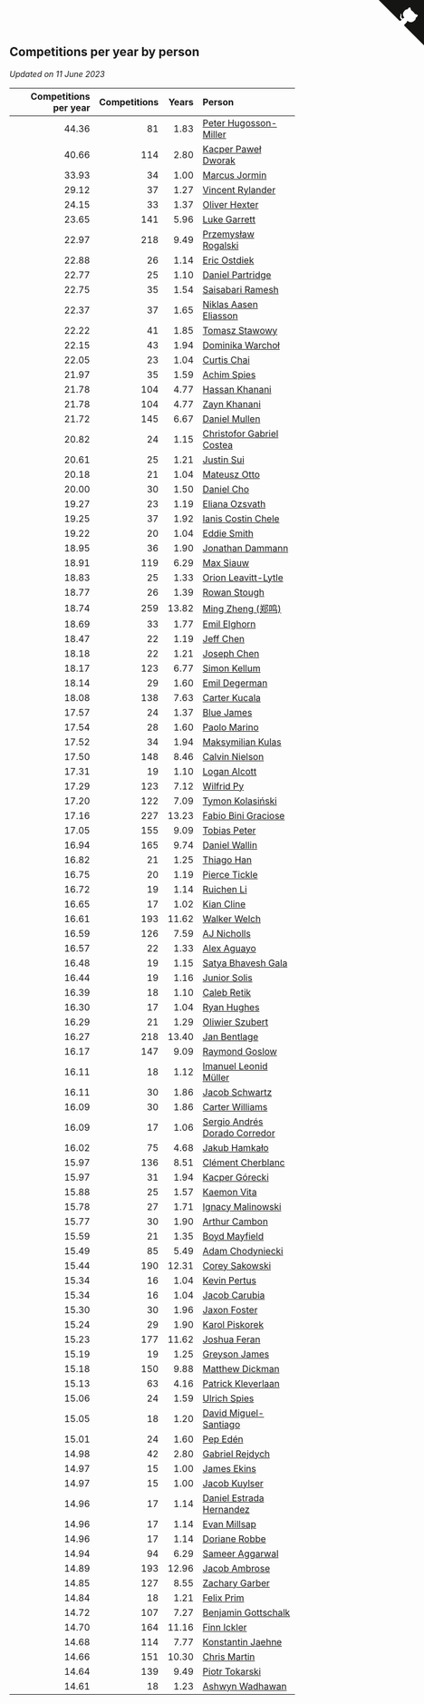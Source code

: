 ## Competitions per year by person

*Updated on 11 June 2023*

| Competitions per year | Competitions | Years | Person |
| ---: | ---: | ---: | :--- |
| 44.36 | 81 | 1.83 | [Peter Hugosson-Miller](https://www.worldcubeassociation.org/persons/2021HUGO01) |
| 40.66 | 114 | 2.80 | [Kacper Paweł Dworak](https://www.worldcubeassociation.org/persons/2020DWOR01) |
| 33.93 | 34 | 1.00 | [Marcus Jormin](https://www.worldcubeassociation.org/persons/2022JORM01) |
| 29.12 | 37 | 1.27 | [Vincent Rylander](https://www.worldcubeassociation.org/persons/2022RYLA01) |
| 24.15 | 33 | 1.37 | [Oliver Hexter](https://www.worldcubeassociation.org/persons/2022HEXT01) |
| 23.65 | 141 | 5.96 | [Luke Garrett](https://www.worldcubeassociation.org/persons/2017GARR05) |
| 22.97 | 218 | 9.49 | [Przemysław Rogalski](https://www.worldcubeassociation.org/persons/2013ROGA02) |
| 22.88 | 26 | 1.14 | [Eric Ostdiek](https://www.worldcubeassociation.org/persons/2022OSTD01) |
| 22.77 | 25 | 1.10 | [Daniel Partridge](https://www.worldcubeassociation.org/persons/2022PART02) |
| 22.75 | 35 | 1.54 | [Saisabari Ramesh](https://www.worldcubeassociation.org/persons/2021RAME01) |
| 22.37 | 37 | 1.65 | [Niklas Aasen Eliasson](https://www.worldcubeassociation.org/persons/2021ELIA01) |
| 22.22 | 41 | 1.85 | [Tomasz Stawowy](https://www.worldcubeassociation.org/persons/2021STAW01) |
| 22.15 | 43 | 1.94 | [Dominika Warchoł](https://www.worldcubeassociation.org/persons/2021WARC01) |
| 22.05 | 23 | 1.04 | [Curtis Chai](https://www.worldcubeassociation.org/persons/2022CHAI02) |
| 21.97 | 35 | 1.59 | [Achim Spies](https://www.worldcubeassociation.org/persons/2021SPIE01) |
| 21.78 | 104 | 4.77 | [Hassan Khanani](https://www.worldcubeassociation.org/persons/2018KHAN26) |
| 21.78 | 104 | 4.77 | [Zayn Khanani](https://www.worldcubeassociation.org/persons/2018KHAN28) |
| 21.72 | 145 | 6.67 | [Daniel Mullen](https://www.worldcubeassociation.org/persons/2016MULL04) |
| 20.82 | 24 | 1.15 | [Christofor Gabriel Costea](https://www.worldcubeassociation.org/persons/2022COST03) |
| 20.61 | 25 | 1.21 | [Justin Sui](https://www.worldcubeassociation.org/persons/2022SUIJ01) |
| 20.18 | 21 | 1.04 | [Mateusz Otto](https://www.worldcubeassociation.org/persons/2022OTTO01) |
| 20.00 | 30 | 1.50 | [Daniel Cho](https://www.worldcubeassociation.org/persons/2021CHOD01) |
| 19.27 | 23 | 1.19 | [Eliana Ozsvath](https://www.worldcubeassociation.org/persons/2022OZSV01) |
| 19.25 | 37 | 1.92 | [Ianis Costin Chele](https://www.worldcubeassociation.org/persons/2021CHEL01) |
| 19.22 | 20 | 1.04 | [Eddie Smith](https://www.worldcubeassociation.org/persons/2022SMIT20) |
| 18.95 | 36 | 1.90 | [Jonathan Dammann](https://www.worldcubeassociation.org/persons/2021DAMM01) |
| 18.91 | 119 | 6.29 | [Max Siauw](https://www.worldcubeassociation.org/persons/2017SIAU02) |
| 18.83 | 25 | 1.33 | [Orion Leavitt-Lytle](https://www.worldcubeassociation.org/persons/2022LEAV01) |
| 18.77 | 26 | 1.39 | [Rowan Stough](https://www.worldcubeassociation.org/persons/2022STOU01) |
| 18.74 | 259 | 13.82 | [Ming Zheng (郑鸣)](https://www.worldcubeassociation.org/persons/2009ZHEN11) |
| 18.69 | 33 | 1.77 | [Emil Elghorn](https://www.worldcubeassociation.org/persons/2021ELGH01) |
| 18.47 | 22 | 1.19 | [Jeff Chen](https://www.worldcubeassociation.org/persons/2022CHEN19) |
| 18.18 | 22 | 1.21 | [Joseph Chen](https://www.worldcubeassociation.org/persons/2022CHEN16) |
| 18.17 | 123 | 6.77 | [Simon Kellum](https://www.worldcubeassociation.org/persons/2016KELL12) |
| 18.14 | 29 | 1.60 | [Emil Degerman](https://www.worldcubeassociation.org/persons/2021DEGE01) |
| 18.08 | 138 | 7.63 | [Carter Kucala](https://www.worldcubeassociation.org/persons/2015KUCA01) |
| 17.57 | 24 | 1.37 | [Blue James](https://www.worldcubeassociation.org/persons/2022JAME01) |
| 17.54 | 28 | 1.60 | [Paolo Marino](https://www.worldcubeassociation.org/persons/2021MARI04) |
| 17.52 | 34 | 1.94 | [Maksymilian Kulas](https://www.worldcubeassociation.org/persons/2021KULA02) |
| 17.50 | 148 | 8.46 | [Calvin Nielson](https://www.worldcubeassociation.org/persons/2014NIEL03) |
| 17.31 | 19 | 1.10 | [Logan Alcott](https://www.worldcubeassociation.org/persons/2022ALCO02) |
| 17.29 | 123 | 7.12 | [Wilfrid Py](https://www.worldcubeassociation.org/persons/2016PYWI01) |
| 17.20 | 122 | 7.09 | [Tymon Kolasiński](https://www.worldcubeassociation.org/persons/2016KOLA02) |
| 17.16 | 227 | 13.23 | [Fabio Bini Graciose](https://www.worldcubeassociation.org/persons/2010GRAC02) |
| 17.05 | 155 | 9.09 | [Tobias Peter](https://www.worldcubeassociation.org/persons/2014PETE03) |
| 16.94 | 165 | 9.74 | [Daniel Wallin](https://www.worldcubeassociation.org/persons/2013WALL03) |
| 16.82 | 21 | 1.25 | [Thiago Han](https://www.worldcubeassociation.org/persons/2022HANT01) |
| 16.75 | 20 | 1.19 | [Pierce Tickle](https://www.worldcubeassociation.org/persons/2022TICK01) |
| 16.72 | 19 | 1.14 | [Ruichen Li](https://www.worldcubeassociation.org/persons/2022LIRU02) |
| 16.65 | 17 | 1.02 | [Kian Cline](https://www.worldcubeassociation.org/persons/2022CLIN01) |
| 16.61 | 193 | 11.62 | [Walker Welch](https://www.worldcubeassociation.org/persons/2011WELC01) |
| 16.59 | 126 | 7.59 | [AJ Nicholls](https://www.worldcubeassociation.org/persons/2015NICH04) |
| 16.57 | 22 | 1.33 | [Alex Aguayo](https://www.worldcubeassociation.org/persons/2022AGUA01) |
| 16.48 | 19 | 1.15 | [Satya Bhavesh Gala](https://www.worldcubeassociation.org/persons/2022GALA03) |
| 16.44 | 19 | 1.16 | [Junior Solis](https://www.worldcubeassociation.org/persons/2022SOLI03) |
| 16.39 | 18 | 1.10 | [Caleb Retik](https://www.worldcubeassociation.org/persons/2022RETI01) |
| 16.30 | 17 | 1.04 | [Ryan Hughes](https://www.worldcubeassociation.org/persons/2022HUGH04) |
| 16.29 | 21 | 1.29 | [Oliwier Szubert](https://www.worldcubeassociation.org/persons/2022SZUB01) |
| 16.27 | 218 | 13.40 | [Jan Bentlage](https://www.worldcubeassociation.org/persons/2010BENT01) |
| 16.17 | 147 | 9.09 | [Raymond Goslow](https://www.worldcubeassociation.org/persons/2014GOSL01) |
| 16.11 | 18 | 1.12 | [Imanuel Leonid Müller](https://www.worldcubeassociation.org/persons/2022MULL02) |
| 16.11 | 30 | 1.86 | [Jacob Schwartz](https://www.worldcubeassociation.org/persons/2021SCHW01) |
| 16.09 | 30 | 1.86 | [Carter Williams](https://www.worldcubeassociation.org/persons/2021WILL06) |
| 16.09 | 17 | 1.06 | [Sergio Andrés Dorado Corredor](https://www.worldcubeassociation.org/persons/2022CORR05) |
| 16.02 | 75 | 4.68 | [Jakub Hamkało](https://www.worldcubeassociation.org/persons/2018HAMK01) |
| 15.97 | 136 | 8.51 | [Clément Cherblanc](https://www.worldcubeassociation.org/persons/2014CHER05) |
| 15.97 | 31 | 1.94 | [Kacper Górecki](https://www.worldcubeassociation.org/persons/2021GORE01) |
| 15.88 | 25 | 1.57 | [Kaemon Vita](https://www.worldcubeassociation.org/persons/2021VITA01) |
| 15.78 | 27 | 1.71 | [Ignacy Malinowski](https://www.worldcubeassociation.org/persons/2021MALI02) |
| 15.77 | 30 | 1.90 | [Arthur Cambon](https://www.worldcubeassociation.org/persons/2021CAMB01) |
| 15.59 | 21 | 1.35 | [Boyd Mayfield](https://www.worldcubeassociation.org/persons/2022MAYF01) |
| 15.49 | 85 | 5.49 | [Adam Chodyniecki](https://www.worldcubeassociation.org/persons/2017CHOD02) |
| 15.44 | 190 | 12.31 | [Corey Sakowski](https://www.worldcubeassociation.org/persons/2011SAKO01) |
| 15.34 | 16 | 1.04 | [Kevin Pertus](https://www.worldcubeassociation.org/persons/2022PERT01) |
| 15.34 | 16 | 1.04 | [Jacob Carubia](https://www.worldcubeassociation.org/persons/2022CARU02) |
| 15.30 | 30 | 1.96 | [Jaxon Foster](https://www.worldcubeassociation.org/persons/2021FOST01) |
| 15.24 | 29 | 1.90 | [Karol Piskorek](https://www.worldcubeassociation.org/persons/2021PISK01) |
| 15.23 | 177 | 11.62 | [Joshua Feran](https://www.worldcubeassociation.org/persons/2011FERA01) |
| 15.19 | 19 | 1.25 | [Greyson James](https://www.worldcubeassociation.org/persons/2022JAME02) |
| 15.18 | 150 | 9.88 | [Matthew Dickman](https://www.worldcubeassociation.org/persons/2013DICK01) |
| 15.13 | 63 | 4.16 | [Patrick Kleverlaan](https://www.worldcubeassociation.org/persons/2019KLEV01) |
| 15.06 | 24 | 1.59 | [Ulrich Spies](https://www.worldcubeassociation.org/persons/2021SPIE02) |
| 15.05 | 18 | 1.20 | [David Miguel-Santiago](https://www.worldcubeassociation.org/persons/2022MIGU02) |
| 15.01 | 24 | 1.60 | [Pep Edén](https://www.worldcubeassociation.org/persons/2021EDEN01) |
| 14.98 | 42 | 2.80 | [Gabriel Rejdych](https://www.worldcubeassociation.org/persons/2020REJD01) |
| 14.97 | 15 | 1.00 | [James Ekins](https://www.worldcubeassociation.org/persons/2022EKIN01) |
| 14.97 | 15 | 1.00 | [Jacob Kuylser](https://www.worldcubeassociation.org/persons/2022KUYL01) |
| 14.96 | 17 | 1.14 | [Daniel Estrada Hernandez](https://www.worldcubeassociation.org/persons/2022HERN07) |
| 14.96 | 17 | 1.14 | [Evan Millsap](https://www.worldcubeassociation.org/persons/2022MILL05) |
| 14.96 | 17 | 1.14 | [Doriane Robbe](https://www.worldcubeassociation.org/persons/2022ROBB03) |
| 14.94 | 94 | 6.29 | [Sameer Aggarwal](https://www.worldcubeassociation.org/persons/2017AGGA01) |
| 14.89 | 193 | 12.96 | [Jacob Ambrose](https://www.worldcubeassociation.org/persons/2010AMBR01) |
| 14.85 | 127 | 8.55 | [Zachary Garber](https://www.worldcubeassociation.org/persons/2014GARB01) |
| 14.84 | 18 | 1.21 | [Felix Prim](https://www.worldcubeassociation.org/persons/2022PRIM01) |
| 14.72 | 107 | 7.27 | [Benjamin Gottschalk](https://www.worldcubeassociation.org/persons/2016GOTT01) |
| 14.70 | 164 | 11.16 | [Finn Ickler](https://www.worldcubeassociation.org/persons/2012ICKL01) |
| 14.68 | 114 | 7.77 | [Konstantin Jaehne](https://www.worldcubeassociation.org/persons/2015JAEH01) |
| 14.66 | 151 | 10.30 | [Chris Martin](https://www.worldcubeassociation.org/persons/2013MART03) |
| 14.64 | 139 | 9.49 | [Piotr Tokarski](https://www.worldcubeassociation.org/persons/2013TOKA01) |
| 14.61 | 18 | 1.23 | [Ashwyn Wadhawan](https://www.worldcubeassociation.org/persons/2022WADH02) |


<a href="https://github.com/jonatanklosko/wca_statistics" class="github-corner" aria-label="View source on Github"><svg width="80" height="80" viewBox="0 0 250 250" style="fill:#151513; color:#fff; position: absolute; top: 0; border: 0; right: 0;" aria-hidden="true"><path d="M0,0 L115,115 L130,115 L142,142 L250,250 L250,0 Z"></path><path d="M128.3,109.0 C113.8,99.7 119.0,89.6 119.0,89.6 C122.0,82.7 120.5,78.6 120.5,78.6 C119.2,72.0 123.4,76.3 123.4,76.3 C127.3,80.9 125.5,87.3 125.5,87.3 C122.9,97.6 130.6,101.9 134.4,103.2" fill="currentColor" style="transform-origin: 130px 106px;" class="octo-arm"></path><path d="M115.0,115.0 C114.9,115.1 118.7,116.5 119.8,115.4 L133.7,101.6 C136.9,99.2 139.9,98.4 142.2,98.6 C133.8,88.0 127.5,74.4 143.8,58.0 C148.5,53.4 154.0,51.2 159.7,51.0 C160.3,49.4 163.2,43.6 171.4,40.1 C171.4,40.1 176.1,42.5 178.8,56.2 C183.1,58.6 187.2,61.8 190.9,65.4 C194.5,69.0 197.7,73.2 200.1,77.6 C213.8,80.2 216.3,84.9 216.3,84.9 C212.7,93.1 206.9,96.0 205.4,96.6 C205.1,102.4 203.0,107.8 198.3,112.5 C181.9,128.9 168.3,122.5 157.7,114.1 C157.9,116.9 156.7,120.9 152.7,124.9 L141.0,136.5 C139.8,137.7 141.6,141.9 141.8,141.8 Z" fill="currentColor" class="octo-body"></path></svg></a><style>.github-corner:hover .octo-arm{animation:octocat-wave 560ms ease-in-out}@keyframes octocat-wave{0%,100%{transform:rotate(0)}20%,60%{transform:rotate(-25deg)}40%,80%{transform:rotate(10deg)}}@media (max-width:500px){.github-corner:hover .octo-arm{animation:none}.github-corner .octo-arm{animation:octocat-wave 560ms ease-in-out}}</style>

